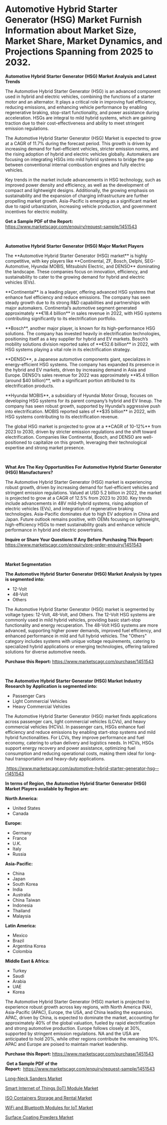 <p><h1>Automotive Hybrid Starter Generator (HSG) Market Furnish Information about Market Size, Market Share, Market Dynamics, and Projections Spanning from 2025 to 2032.</h1></p><p><strong>Automotive Hybrid Starter Generator (HSG) Market Analysis and Latest Trends</strong></p>
<p><p>The Automotive Hybrid Starter Generator (HSG) is an advanced component used in hybrid and electric vehicles, combining the functions of a starter motor and an alternator. It plays a critical role in improving fuel efficiency, reducing emissions, and enhancing vehicle performance by enabling regenerative braking, stop-start functionality, and power assistance during acceleration. HSGs are integral to mild hybrid systems, which are gaining traction due to their cost-effectiveness and ability to meet stringent emission regulations.</p><p>The Automotive Hybrid Starter Generator (HSG) Market is expected to grow at a CAGR of 11.7% during the forecast period. This growth is driven by increasing demand for fuel-efficient vehicles, stricter emission norms, and the rising adoption of hybrid and electric vehicles globally. Automakers are focusing on integrating HSGs into mild hybrid systems to bridge the gap between conventional internal combustion engines and fully electric vehicles.</p><p>Key trends in the market include advancements in HSG technology, such as improved power density and efficiency, as well as the development of compact and lightweight designs. Additionally, the growing emphasis on sustainability and the expansion of charging infrastructure are further propelling market growth. Asia-Pacific is emerging as a significant market due to rapid urbanization, increasing vehicle production, and government incentives for electric mobility.</p></p>
<p><strong>Get a Sample PDF of the Report:&nbsp;</strong> <a href="https://www.marketscagr.com/enquiry/request-sample/1451543?utm_campaign=1789&utm_medium=2&utm_source=Github&utm_content=ia&utm_term=23012025&utm_id=automotive-hybrid-starter-generator-hsg">https://www.marketscagr.com/enquiry/request-sample/1451543</a></p>
<p>&nbsp;</p>
<p><strong>Automotive Hybrid Starter Generator (HSG) Major Market Players</strong></p>
<p><p>The **Automotive Hybrid Starter Generator (HSG) market** is highly competitive, with key players like **Continental, ZF, Bosch, Delphi, SEG-Automotive, Hyundai MOBIS, Mitsubishi Electric, and DENSO** dominating the landscape. These companies focus on innovation, efficiency, and sustainability to cater to the growing demand for hybrid and electric vehicles (EVs).</p><p>**Continental** is a leading player, offering advanced HSG systems that enhance fuel efficiency and reduce emissions. The company has seen steady growth due to its strong R&D capabilities and partnerships with major automakers. Continental’s automotive segment generated approximately **€18.4 billion** in sales revenue in 2022, with HSG systems contributing significantly to its electrification portfolio.</p><p>**Bosch**, another major player, is known for its high-performance HSG solutions. The company has invested heavily in electrification technologies, positioning itself as a key supplier for hybrid and EV markets. Bosch’s mobility solutions division reported sales of **€52.6 billion** in 2022, with HSG systems playing a vital role in its electrification strategy.</p><p>**DENSO**, a Japanese automotive components giant, specializes in energy-efficient HSG systems. The company has expanded its presence in the hybrid and EV markets, driven by increasing demand in Asia and Europe. DENSO’s sales revenue for 2022 was approximately **¥5.4 trillion (around $40 billion)**, with a significant portion attributed to its electrification products.</p><p>**Hyundai MOBIS**, a subsidiary of Hyundai Motor Group, focuses on developing HSG systems for its parent company’s hybrid and EV lineup. The company has seen robust growth, supported by Hyundai’s aggressive push into electrification. MOBIS reported sales of **$35 billion** in 2022, with HSG systems contributing to its electrification revenue.</p><p>The global HSG market is projected to grow at a **CAGR of 10-12%** from 2023 to 2030, driven by stricter emission regulations and the shift toward electrification. Companies like Continental, Bosch, and DENSO are well-positioned to capitalize on this growth, leveraging their technological expertise and strong market presence.</p></p>
<p>&nbsp;</p>
<p><strong>What Are The Key Opportunities For Automotive Hybrid Starter Generator (HSG) Manufacturers?</strong></p>
<p><p>The Automotive Hybrid Starter Generator (HSG) market is experiencing robust growth, driven by increasing demand for fuel-efficient vehicles and stringent emission regulations. Valued at USD 5.2 billion in 2022, the market is projected to grow at a CAGR of 12.5% from 2023 to 2030. Key trends include advancements in 48V mild-hybrid systems, rising adoption of electric vehicles (EVs), and integration of regenerative braking technologies. Asia-Pacific dominates due to high EV adoption in China and Japan. Future outlook remains positive, with OEMs focusing on lightweight, high-efficiency HSGs to meet sustainability goals and enhance vehicle performance in hybrid and electric powertrains.</p></p>
<p><strong>Inquire or Share Your Questions If Any Before Purchasing This Report:</strong> <a href="https://www.marketscagr.com/enquiry/pre-order-enquiry/1451543?utm_campaign=1789&utm_medium=2&utm_source=Github&utm_content=ia&utm_term=23012025&utm_id=automotive-hybrid-starter-generator-hsg">https://www.marketscagr.com/enquiry/pre-order-enquiry/1451543</a></p>
<p>&nbsp;</p>
<p><strong>Market Segmentation</strong></p>
<p><strong>The Automotive Hybrid Starter Generator (HSG) Market Analysis by types is segmented into:</strong></p>
<p><ul><li>12-Volt</li><li>48-Volt</li><li>Others</li></ul></p>
<p><p>The Automotive Hybrid Starter Generator (HSG) market is segmented by voltage types: 12-Volt, 48-Volt, and Others. The 12-Volt HSG systems are commonly used in mild hybrid vehicles, providing basic start-stop functionality and energy recuperation. The 48-Volt HSG systems are more advanced, supporting higher power demands, improved fuel efficiency, and enhanced performance in mild and full hybrid vehicles. The "Others" category includes systems with unique voltage requirements, catering to specialized hybrid applications or emerging technologies, offering tailored solutions for diverse automotive needs.</p></p>
<p><strong>Purchase this Report:&nbsp;</strong><a href="https://www.marketscagr.com/purchase/1451543?utm_campaign=1789&utm_medium=2&utm_source=Github&utm_content=ia&utm_term=23012025&utm_id=automotive-hybrid-starter-generator-hsg">https://www.marketscagr.com/purchase/1451543</a></p>
<p>&nbsp;</p>
<p><strong>The Automotive Hybrid Starter Generator (HSG) Market Industry Research by Application is segmented into:</strong></p>
<p><ul><li>Passenger Cars</li><li>Light Commercial Vehicles</li><li>Heavy Commercial Vehicles</li></ul></p>
<p><p>The Automotive Hybrid Starter Generator (HSG) market finds applications across passenger cars, light commercial vehicles (LCVs), and heavy commercial vehicles (HCVs). In passenger cars, HSGs enhance fuel efficiency and reduce emissions by enabling start-stop systems and mild hybrid functionalities. For LCVs, they improve performance and fuel economy, catering to urban delivery and logistics needs. In HCVs, HSGs support energy recovery and power assistance, optimizing fuel consumption and reducing operational costs, making them ideal for long-haul transportation and heavy-duty applications.</p></p>
<p><a href="https://www.marketscagr.com/automotive-hybrid-starter-generator-hsg--r1451543?utm_campaign=1789&utm_medium=2&utm_source=Github&utm_content=ia&utm_term=23012025&utm_id=automotive-hybrid-starter-generator-hsg">&nbsp;https://www.marketscagr.com/automotive-hybrid-starter-generator-hsg--r1451543</a></p>
<p><strong>In terms of Region, the Automotive Hybrid Starter Generator (HSG) Market Players available by Region are:</strong></p>
<p>
    <p> <strong> North America: </strong>
        <ul>
            <li>United States</li>
            <li>Canada</li>
        </ul>
        </p> 
    <p> <strong> Europe: </strong>
        <ul>
            <li>Germany</li>
            <li>France</li>
            <li>U.K.</li>
            <li>Italy</li>
            <li>Russia</li>
        </ul>
        </p> 
    <p> <strong> Asia-Pacific: </strong>
        <ul>
            <li>China</li>
            <li>Japan</li>
            <li>South Korea</li>
            <li>India</li>
            <li>Australia</li>
            <li>China Taiwan</li>
            <li>Indonesia</li>
            <li>Thailand</li>
            <li>Malaysia</li>
        </ul>
        </p> 
    <p> <strong> Latin America: </strong>
        <ul>
            <li>Mexico</li>
            <li>Brazil</li>
            <li>Argentina Korea</li>
            <li>Colombia</li>
        </ul>
        </p> 
    <p> <strong> Middle East & Africa: </strong>
        <ul>
            <li>Turkey</li>
            <li>Saudi</li>
            <li>Arabia</li>
            <li>UAE</li>
            <li>Korea</li>
        </ul>
    </p>
    </p>
<p><p>The Automotive Hybrid Starter Generator (HSG) market is projected to experience robust growth across key regions, with North America (NA), Asia-Pacific (APAC), Europe, the USA, and China leading the expansion. APAC, driven by China, is expected to dominate the market, accounting for approximately 40% of the global valuation, fueled by rapid electrification and strong automotive production. Europe follows closely at 30%, supported by stringent emission regulations. NA and the USA are anticipated to hold 20%, while other regions contribute the remaining 10%. APAC and Europe are poised to maintain market leadership.</p></p>
<p><strong>Purchase this Report: </strong><a href="https://www.marketscagr.com/purchase/1451543?utm_campaign=1789&utm_medium=2&utm_source=Github&utm_content=ia&utm_term=23012025&utm_id=automotive-hybrid-starter-generator-hsg">https://www.marketscagr.com/purchase/1451543</a></p>
<p>&nbsp;<strong>Get a Sample PDF of the Report:&nbsp;&nbsp;</strong><a href="https://www.marketscagr.com/enquiry/request-sample/1451543?utm_campaign=1789&utm_medium=2&utm_source=Github&utm_content=ia&utm_term=23012025&utm_id=automotive-hybrid-starter-generator-hsg">https://www.marketscagr.com/enquiry/request-sample/1451543</a></p>
<p><strong></strong></p>
<p><p><a href="https://www.linkedin.com/pulse/long-neck-sanders-market-study-industry-overview-key-competitor-gl4gf?utm_campaign=1789&utm_medium=2&utm_source=Github&utm_content=ia&utm_term=23012025&utm_id=automotive-hybrid-starter-generator-hsg">Long-Neck Sanders Market</a></p><p><a href="https://www.linkedin.com/pulse/global-overview-smart-internet-things-iot-module-market-x9fgf?utm_campaign=1789&utm_medium=2&utm_source=Github&utm_content=ia&utm_term=23012025&utm_id=automotive-hybrid-starter-generator-hsg">Smart Internet of Things (IoT) Module Market</a></p><p><a href="https://www.linkedin.com/pulse/comprehensive-iso-containers-storage-rental-report-industry-pqckc?utm_campaign=1789&utm_medium=2&utm_source=Github&utm_content=ia&utm_term=23012025&utm_id=automotive-hybrid-starter-generator-hsg">ISO Containers Storage and Rental Market</a></p><p><a href="https://www.linkedin.com/pulse/comprehensive-market-analysis-wifi-bluetooth-modules-iot-ghehe?utm_campaign=1789&utm_medium=2&utm_source=Github&utm_content=ia&utm_term=23012025&utm_id=automotive-hybrid-starter-generator-hsg">WiFi and Bluetooth Modules for IoT Market</a></p><p><a href="https://www.linkedin.com/pulse/future-surface-coating-powders-market-2025-2032-growth-8plbf?utm_campaign=1789&utm_medium=2&utm_source=Github&utm_content=ia&utm_term=23012025&utm_id=automotive-hybrid-starter-generator-hsg">Surface Coating Powders Market</a></p></p>